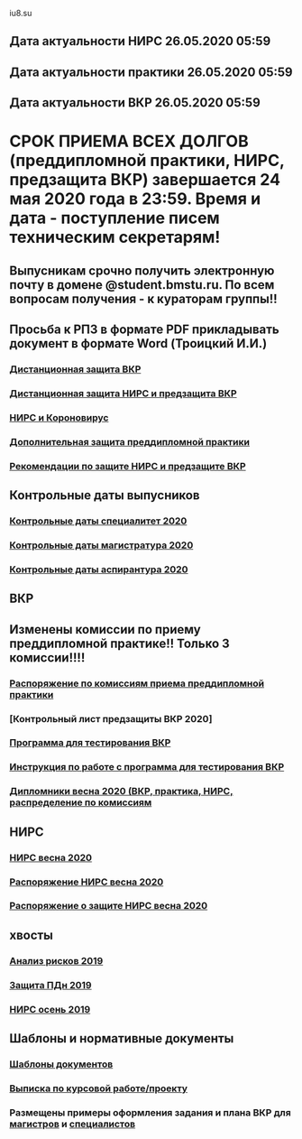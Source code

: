iu8.su

## Дата актуальности НИРС 26.05.2020 05:59
## Дата актуальности практики 26.05.2020 05:59
## Дата актуальности ВКР 26.05.2020 05:59

# СРОК ПРИЕМА ВСЕХ ДОЛГОВ (преддипломной практики, НИРС, предзащита ВКР) завершается 24 мая 2020 года в 23:59. Время и дата - поступление писем техническим секретарям!

## Выпусникам срочно получить электронную почту в домене @student.bmstu.ru. По всем вопросам получения - к кураторам группы!!
## Просьба к РПЗ в формате PDF прикладывать документ в формате Word (Троицкий И.И.)
### [Дистанционная защита ВКР](https://github.com/iu8bmstu/iu8bmstu.github.io/raw/master/%D0%9F%D0%BE%D0%BB%D0%BE%D0%B6%D0%B5%D0%BD%D0%B8%D0%B5%20%D0%BE%20%D0%93%D0%98%D0%90%20%D1%81%20%D0%94%D0%9E%D0%A2.docx)
### [Дистанционная защита НИРС и предзащита ВКР](https://github.com/iu8bmstu/iu8bmstu.github.io/raw/master/%D0%A0%D0%B0%D1%81%D0%BF%D0%BE%D1%80%D1%8F%D0%B6%D0%B5%D0%BD%D0%B8%D0%B5_%D0%92%D0%9A%D0%A0_2020_15.pdf)
### [НИРС и Короновирус](https://github.com/iu8bmstu/iu8bmstu.github.io/raw/master/%D0%A0%D0%B0%D1%81%D0%BF%D0%BE%D1%80%D1%8F%D0%B6%D0%B5%D0%BD%D0%B8%D0%B5_%D0%9D%D0%98%D0%A0%D0%A1_2020_12_COVID_19.pdf)
### [Дополнительная защита преддипломной практики](https://github.com/iu8bmstu/iu8bmstu.github.io/raw/master/%D0%A0%D0%B0%D1%81%D0%BF%D0%BE%D1%80%D1%8F%D0%B6%D0%B5%D0%BD%D0%B8%D0%B5_%D0%9D%D0%98%D0%A0%D0%A1_2020_14.pdf)
### [Рекомендации по защите НИРС и предзащите ВКР](https://github.com/iu8bmstu/iu8bmstu.github.io/raw/master/%D0%9E%D0%B1%D1%8A%D1%8F%D0%B2%D0%BB%D0%B5%D0%BD%D0%B8%D0%B5-%D0%B4%D0%B5%D0%BC%D0%BE%D0%BD%D1%81%D1%82%D1%80%D0%B0%D1%86%D0%B8%D1%8F%20%D0%9F%D0%9E.pdf)

## Контрольные даты выпусников
### [Контрольные даты специалитет 2020](https://github.com/iu8bmstu/iu8bmstu.github.io/raw/master/%D0%9B%D0%B8%D1%81%D1%82%20%D0%BE%D0%B7%D0%BD%D0%B0%D0%BA%D0%BE%D0%BC%D0%BB%D0%B5%D0%BD%D0%B8%D1%8F%20%D1%81%D1%82%D1%83%D0%B4%D0%B5%D0%BD%D1%82%D0%B0%202020.pdf)
### [Контрольные даты магистратура 2020](https://github.com/iu8bmstu/iu8bmstu.github.io/raw/master/%D0%9B%D0%B8%D1%81%D1%82%20%D0%BE%D0%B7%D0%BD%D0%B0%D0%BA%D0%BE%D0%BC%D0%BB%D0%B5%D0%BD%D0%B8%D1%8F%20%D0%BC%D0%B0%D0%B3%D0%B8%D1%81%D1%82%D1%80%D0%B0%202020.pdf)
### [Контрольные даты аспирантура 2020](https://github.com/iu8bmstu/iu8bmstu.github.io/raw/master/%D0%9B%D0%B8%D1%81%D1%82%20%D0%BE%D0%B7%D0%BD%D0%B0%D0%BA%D0%BE%D0%BC%D0%BB%D0%B5%D0%BD%D0%B8%D1%8F%20%D0%B0%D1%81%D0%BF%D0%B8%D1%80%D0%B0%D0%BD%D1%82%D0%B0%202020.pdf)

## ВКР
## Изменены комиссии по приему преддипломной практике!! Только 3 комиссии!!!! 
### [Распоряжение по комиссиям приема преддипломной практики](https://github.com/iu8bmstu/iu8bmstu.github.io/raw/master/%D0%A0%D0%B0%D1%81%D0%BF%D0%BE%D1%80%D1%8F%D0%B6%D0%B5%D0%BD%D0%B8%D0%B5_%D0%9D%D0%98%D0%A0%D0%A1_2020_11.pdf)
### [Контрольный лист предзащиты ВКР 2020]
### [Программа для тестирования ВКР](https://github.com/iu8bmstu/iu8bmstu.github.io/raw/master/TestVkr.exe)
### [Инструкция по работе с программа для тестирования ВКР](https://github.com/iu8bmstu/iu8bmstu.github.io/blob/master/%D0%98%D0%BD%D1%81%D1%82%D1%80%D1%83%D0%BA%D1%86%D0%B8%D1%8F%20%D0%BF%D0%BE%20%D1%80%D0%B0%D0%B1%D0%BE%D1%82%D0%B5%20%D1%81%20%D0%B1%D0%B0%D0%BD%D0%BA%D0%BE%D0%BC%20%D0%92%D0%9A%D0%A0.exe)
### [Дипломники весна 2020 (ВКР, практика, НИРС, распределение по комиссиям](https://github.com/iu8bmstu/iu8bmstu.github.io/raw/master/%D0%92%D0%9A%D0%A0_2020.pdf)

## НИРС
### [НИРС весна 2020](https://github.com/iu8bmstu/iu8bmstu.github.io/raw/master/%D0%9D%D0%98%D0%A0%D0%A1_2020_%D0%B2%D0%B5%D1%81%D0%BD%D0%B0.pdf)
### [Распоряжение НИРС весна 2020](https://github.com/iu8bmstu/iu8bmstu.github.io/raw/master/%D0%A0%D0%B0%D1%81%D0%BF%D0%BE%D1%80%D1%8F%D0%B6%D0%B5%D0%BD%D0%B8%D0%B5_%D0%9D%D0%98%D0%A0%D0%A1_2020_8.pdf)
### [Распоряжение о защите НИРС весна 2020](https://github.com/iu8bmstu/iu8bmstu.github.io/raw/master/%D0%A0%D0%B0%D1%81%D0%BF%D0%BE%D1%80%D1%8F%D0%B6%D0%B5%D0%BD%D0%B8%D0%B5_%D0%9D%D0%98%D0%A0%D0%A1_2020_16.pdf)


## хвосты
### [Анализ рисков 2019](https://github.com/iu8bmstu/iu8bmstu.github.io/raw/master/%D0%90%D0%BD%D0%B0%D0%BB%D0%B8%D0%B7_%D1%80%D0%B8%D1%81%D0%BA%D0%BE%D0%B2_2019.pdf)
### [Защита ПДн 2019](https://github.com/iu8bmstu/iu8bmstu.github.io/raw/master/%D0%97%D0%B0%D1%89%D0%B8%D1%82%D0%B0_%D0%9F%D0%94%D0%BD_2019.pdf)
### [НИРС осень 2019](https://github.com/iu8bmstu/iu8bmstu.github.io/raw/master/%D0%9D%D0%98%D0%A0%D0%A1_2019_%D0%BE%D1%81%D0%B5%D0%BD%D1%8C.pdf)
## Шаблоны и нормативные документы
### [Шаблоны документов](https://iu8bmstu.github.io/stencil)
### [Выписка по курсовой работе/проекту](https://github.com/iu8bmstu/iu8bmstu.github.io/raw/master/%D0%92%D1%8B%D0%BF%D0%B8%D1%81%D0%BA%D0%B0_%D0%BF%D0%BE%20%D0%9A%D0%A0_%D0%9A%D0%9F_2018.pdf)

### Размещены примеры оформления задания и плана ВКР для [магистров](https://github.com/iu8bmstu/iu8bmstu.github.io/raw/master/%D0%9F%D1%80%D0%B8%D0%BC%D0%B5%D1%80%20-%20%D0%BC%D0%B0%D0%B3%D0%B8%D1%81%D1%82%D1%80%D1%8B-2018.pdf) и [специалистов](https://github.com/iu8bmstu/iu8bmstu.github.io/raw/master/%D0%9F%D1%80%D0%B8%D0%BC%D0%B5%D1%80%20-%20%D1%81%D0%BF%D0%B5%D1%86%D0%B8%D0%B0%D0%BB%D0%B8%D1%82%D0%B5%D1%82-2018.pdf)